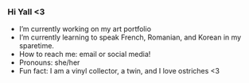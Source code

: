 ### Hi Yall <3 

<!--
**SupremeEvilOverlord/supremeeviloverlord** is a ✨ _special_ ✨ repository because its `README.md` (this file) appears on your GitHub profile.
-->
-  I’m currently working on my art portfolio
-  I’m currently learning to speak French, Romanian, and Korean in my sparetime.
-  How to reach me: email or social media!
-  Pronouns: she/her
-  Fun fact: I am a vinyl collector, a twin, and I love ostriches <3

